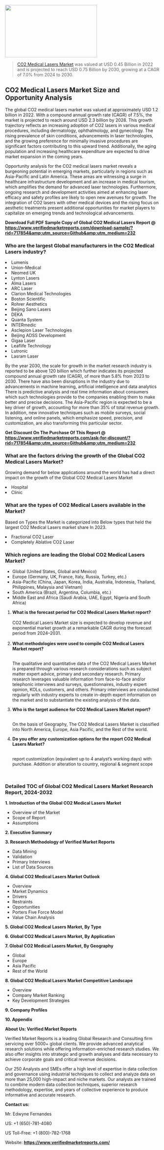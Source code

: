 
<img src="https://ffe5etoiles.com/wp-content/uploads/2024/12/MST1-300x171.png" alt="" width="300" height="171" class="alignnone size-medium wp-image-20088" /><blockquote><p><p><a href="https://www.verifiedmarketreports.com/download-sample/?rid=717854&utm_source=Github&utm_medium=232" target="_blank">CO2 Medical Lasers Market</a> was valued at USD 0.45 Billion in 2022 and is projected to reach USD 0.75 Billion by 2030, growing at a CAGR of 7.0% from 2024 to 2030.</p></blockquote><p><h2>CO2 Medical Lasers Market Size and Opportunity Analysis</h2> <p>The global CO2 medical lasers market was valued at approximately USD 1.2 billion in 2022. With a compound annual growth rate (CAGR) of 7.5%, the market is projected to reach around USD 2.3 billion by 2028. This growth trajectory reflects an increasing adoption of CO2 lasers in various medical procedures, including dermatology, ophthalmology, and gynecology. The rising prevalence of skin conditions, advancements in laser technologies, and the growing preference for minimally invasive procedures are significant factors contributing to this upward trend. Additionally, the aging population and increasing healthcare expenditure are expected to drive market expansion in the coming years.</p> <p>Opportunity analysis for the CO2 medical lasers market reveals a burgeoning potential in emerging markets, particularly in regions such as Asia-Pacific and Latin America. These areas are witnessing a surge in healthcare infrastructure development and an increase in medical tourism, which amplifies the demand for advanced laser technologies. Furthermore, ongoing research and development activities aimed at enhancing laser efficacy and safety profiles are likely to open new avenues for growth. The integration of CO2 lasers with other medical devices and the rising focus on aesthetic treatments present additional opportunities for market players to capitalize on emerging trends and technological advancements.</p> </p><p class=""><strong>Download Full PDF Sample Copy of Global CO2 Medical Lasers Report @ <a href="https://www.verifiedmarketreports.com/download-sample/?rid=717854&amp;utm_source=Github&amp;utm_medium=232" target="_blank">https://www.verifiedmarketreports.com/download-sample/?rid=717854&amp;utm_source=Github&amp;utm_medium=232</a></strong></p><h3 id="" class="">Who are the largest Global manufacturers in the CO2 Medical Lasers industry?</h3><p><li>Lumenis</li><li> Union-Medical</li><li> Neomed UK</li><li> Lynton Lasers</li><li> Alma Lasers</li><li> ARC Laser</li><li> Clarion Medical Technologies</li><li> Boston Scientific</li><li> Rohrer Aesthetics</li><li> Beijing Sano Lasers</li><li> DEKA</li><li> Quanta System</li><li> INTERmedic</li><li> Asclepion Laser Technologies</li><li> Beijing ADSS Development</li><li> Gigaa Laser</li><li> Leaflife Technology</li><li> Lutronic</li><li> Lasram Laser</li></p><div class=""><div class="" dir="" data-message-author-role="" data-message-id="" data-message-model-slug=""><div class=""><div class=""><div class=""><div class="" dir="" data-message-author-role="" data-message-id="" data-message-model-slug=""><div class=""><div class=""><p>By the year 2030, the scale for growth in the market research industry is reported to be above 120 billion which further indicates its projected compound annual growth rate (CAGR), of more than 5.8% from 2023 to 2030. There have also been disruptions in the industry due to advancements in machine learning, artificial intelligence and data analytics There is predictive analysis and real time information about consumers which such technologies provide to the companies enabling them to make better and precise decisions. The Asia-Pacific region is expected to be a key driver of growth, accounting for more than 35% of total revenue growth. In addition, new innovative techniques such as mobile surveys, social listening, and online panels, which emphasize speed, precision, and customization, are also transforming this particular sector.</p><p><strong>Get Discount On The Purchase Of This Report @&nbsp; <a href="https://www.verifiedmarketreports.com/ask-for-discount/?rid=717854&amp;utm_source=Github&amp;utm_medium=232" target="_blank">https://www.verifiedmarketreports.com/ask-for-discount/?rid=717854&amp;utm_source=Github&amp;utm_medium=232</a></strong></p></div></div></div></div></div></div></div></div><h3 id="" class="">What are the factors driving the growth of the Global CO2 Medical Lasers Market?</h3><p id="" class="">Growing demand for below applications around the world has had a direct impact on the growth of the Global CO2 Medical Lasers Market</p><p id="" class=""><li>Hospital</li><li> Clinic</li></p><h3 id="" class="">What are the types of CO2 Medical Lasers available in the Market?</h3><p id="" class="">Based on Types the Market is categorized into Below types that held the largest CO2 Medical Lasers market share In 2023.</p><p id="" class=""><li>Fractional CO2 Laser</li><li> Completely Ablative CO2 Laser</li></p><h3 id="" class="">Which regions are leading the Global CO2 Medical Lasers Market?</h3><ul><li>Global (United States, Global and Mexico)</li><li>Europe (Germany, UK, France, Italy, Russia, Turkey, etc.)</li><li>Asia-Pacific (China, Japan, Korea, India, Australia, Indonesia, Thailand, Philippines, Malaysia and Vietnam)</li><li>South America (Brazil, Argentina, Columbia, etc.)</li><li>Middle East and Africa (Saudi Arabia, UAE, Egypt, Nigeria and South Africa)</li></ul><p><ol><li><strong>What is the forecast period for CO2 Medical Lasers Market report?<br /></strong><br /><span data-sheets-root="1" data-sheets-value="{&quot;1&quot;:2,&quot;2&quot;:&quot;XXXX size is expected to develop revenue and exponential market growth at a remarkable CAGR during the forecast period from 2024&ndash;2030.&quot;}" data-sheets-userformat="{&quot;2&quot;:12674,&quot;4&quot;:{&quot;1&quot;:2,&quot;2&quot;:16776960},&quot;10&quot;:2,&quot;11&quot;:0,&quot;15&quot;:&quot;Arial&quot;,&quot;16&quot;:12}">CO2 Medical Lasers Market size is expected to develop revenue and exponential market growth at a remarkable CAGR during the forecast period from 2024&ndash;2031.</span><br /><br /></li><li><strong>What methodologies were used to compile CO2 Medical Lasers Market report?<br /><br /></strong><p>The qualitative and quantitative data of the&nbsp;CO2 Medical Lasers Market is prepared through various research considerations such as subject matter expert advice, primary and secondary research. Primary research leverages valuable information from face-to-face and/or telephonic interviews and surveys, questionnaires, industry expert opinion, KOLs, customers, and others. Primary interviews are conducted regularly with industry experts to create in-depth expert information on the market and to substantiate the existing analysis of the data.&nbsp;</p></li><li><strong>Who is the target audience for CO2 Medical Lasers Market report?<br /><br /></strong><p>On the basis of Geography, The&nbsp;CO2 Medical Lasers Market is classified into North America, Europe, Asia Pacific, and the Rest of the world.</p></li><li><strong>Do you offer any customization options for the report CO2 Medical Lasers Market?<br /><br /></strong><p>report customization (equivalent up to 4 analyst&rsquo;s working days) with purchase. Addition or alteration to country, regional &amp; segment scope</p><p>&nbsp;</p></li></ol></p><h3 id="" class="">Detailed TOC of Global CO2 Medical Lasers Market Research Report, 2024-2032</h3><p id="" class=""><strong>1. Introduction of the Global CO2 Medical Lasers Market</strong></p><ul><li>Overview of the Market</li><li>Scope of Report</li><li>Assumptions</li></ul><p id="" class=""><strong>2. Executive Summary</strong></p><p id="" class=""><strong>3. Research Methodology of&nbsp;Verified Market Reports</strong></p><ul><li>Data Mining</li><li>Validation</li><li>Primary Interviews</li><li>List of Data Sources</li></ul><p id="" class=""><strong>4. Global CO2 Medical Lasers Market Outlook</strong></p><ul><li>Overview</li><li>Market Dynamics</li><li>Drivers</li><li>Restraints</li><li>Opportunities</li><li>Porters Five Force Model</li><li>Value Chain Analysis</li></ul><p id="" class=""><strong>5. Global CO2 Medical Lasers Market, By&nbsp;Type</strong></p><p id="" class=""><strong>6. Global CO2 Medical Lasers Market, By Application</strong></p><p id="" class=""><strong>7. Global CO2 Medical Lasers Market, By Geography</strong></p><ul><li>Global</li><li>Europe</li><li>Asia Pacific</li><li>Rest of the World</li></ul><p id="" class=""><strong>8. Global CO2 Medical Lasers Market Competitive Landscape</strong></p><ul><li>Overview</li><li>Company Market Ranking</li><li>Key Development Strategies</li></ul><p id="" class=""><strong>9. Company Profiles</strong></p><p id="" class=""><strong>10. Appendix</strong></p><p id="" class=""><strong>About Us: Verified Market Reports</strong></p><p id="" class="">Verified Market Reports is a leading Global Research and Consulting firm servicing over 5000+ global clients. We provide advanced analytical research solutions while offering information-enriched research studies. We also offer insights into strategic and growth analyses and data necessary to achieve corporate goals and critical revenue decisions.</p><p id="" class="">Our 250 Analysts and SMEs offer a high level of expertise in data collection and governance using industrial techniques to collect and analyze data on more than 25,000 high-impact and niche markets. Our analysts are trained to combine modern data collection techniques, superior research methodology, expertise, and years of collective experience to produce informative and accurate research.</p><p id="" class=""><strong>Contact us:</strong></p><p id="" class="">Mr. Edwyne Fernandes</p><p id="" class="">US: +1 (650)-781-4080</p><p id="" class="">US Toll-Free: +1 (800)-782-1768</p><p id="" class="">Website: <a target="" data-test-app-aware-link=""><strong>https://www.verifiedmarketreports.com/</strong></a></p>
